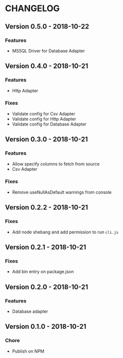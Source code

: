 # CHANGELOG

## Version 0.5.0 - 2018-10-22

### Features
- MSSQL Driver for Database Adapter

## Version 0.4.0 - 2018-10-21

### Features
- Http Adapter

### Fixes
- Validate config for Csv Adapter
- Validate config for Http Adapter
- Validate config for Database Adapter

## Version 0.3.0 - 2018-10-21

### Features
- Allow specify columns to fetch from source
- Csv Adapter

### Fixes
- Remove useNullAsDefault warnings from console

## Version 0.2.2 - 2018-10-21

### Fixes
- Add node shebang and add permission to run `cli.js`

## Version 0.2.1 - 2018-10-21

### Fixes
- Add bin entry on package.json

## Version 0.2.0 - 2018-10-21

### Features
- Database adapter

## Version 0.1.0 - 2018-10-21

### Chore
- Publish on NPM
